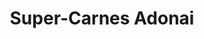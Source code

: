 ---
title: "Super-Carnes Adonai"
url: /zona-19-ciudad-de-guatemala/super-carnes-adonai/
shop: Metzgerei
---